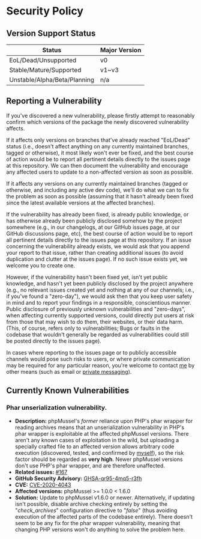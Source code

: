 # Security Policy

## Version Support Status

Status | Major Version
---|---
EoL/Dead/Unsupported | v0
Stable/Mature/Supported | v1~v3
Unstable/Alpha/Beta/Planning | n/a

## Reporting a Vulnerability

If you've discovered a new vulnerability, please firstly attempt to reasonably confirm which versions of the package the newly discovered vulnerability affects.

If it affects only versions on branches that've already reached "EoL/Dead" status (i.e., doesn't affect anything on any currently maintained branches, tagged or otherwise), it most likely won't ever be fixed, and the best course of action would be to report all pertinent details directly to the issues page at this repository. We can then document the vulnerability and encourage any affected users to update to a non-affected version as soon as possible.

If it affects any versions on any currently maintained branches (tagged or otherwise, and including any active dev code), we'll do what we can to fix the problem as soon as possible (assuming that it hasn't already been fixed since the latest available versions at the affected branches).

If the vulnerability has already been fixed, is already public knowledge, or has otherwise already been publicly disclosed somehow by the project somewhere (e.g., in our changelogs, at our GitHub issues page, at our GitHub discussions page, etc), the best course of action would be to report all pertinent details directly to the issues page at this repository. If an issue concerning the vulnerability already exists, we would ask that you append your report to that issue, rather than creating additional issues (to avoid duplication and clutter at the issues page). If no such issue exists yet, we welcome you to create one.

However, if the vulnerability hasn't been fixed yet, isn't yet public knowledge, and hasn't yet been publicly disclosed by the project anywhere (e.g., no relevant issues created yet and nothing at any of our channels; i.e., if you've found a "zero-day"), we would ask then that you keep user safety in mind and to report your findings in a responsible, conscientious manner. Public disclosure of previously unknown vulnerabilities and "zero-days", when affecting currently supported versions, could directly put users at risk from those that may wish to do them, their websites, or their data harm. (This, of course, refers only to vulnerabilities; Bugs or faults in the codebase that wouldn't generally be regarded as vulnerabilities could still be posted directly to the issues page).

In cases where reporting to the issues page or to publicly accessible channels would pose such risks to users, or where private communication may be required for any particular reason, you're welcome to contact [me](https://github.com/Maikuolan) by other means (such as email or [private messaging](https://www.facebook.com/caleb.mazalevskis)).

## Currently Known Vulnerabilities

### Phar unserialization vulnerability.
- **Description:** phpMussel's *former* reliance upon PHP's phar wrapper for reading archives means that an unserialization vulnerability in PHP's phar wrapper is exploitable at the affected phpMussel versions. There aren't any known cases of exploitation in the wild, but uploading a specially crafted file to an affected version allows arbitrary code execution (discovered, tested, and confirmed by [myself](https://github.com/Maikuolan)), so the risk factor should be regarded as __very high__. Newer phpMussel versions don't use PHP's phar wrapper, and are therefore unaffected.
- **Related issues:** [#167](https://github.com/phpMussel/phpMussel/issues/167)
- **GitHub Security Advisory:** [GHSA-qr95-4mq5-r3fh](https://github.com/phpMussel/phpMussel/security/advisories/GHSA-qr95-4mq5-r3fh)
- **CVE:** [CVE-2020-4043](https://cve.mitre.org/cgi-bin/cvename.cgi?name=CVE-2020-4043)
- **Affected versions:** phpMussel >= 1.0.0 < 1.6.0
- **Solution:** Update to phpMussel v1.6.0 or newer. Alternatively, if updating isn't possible, disable archive checking entirely by setting the "*check_archives*" configuration directive to "*false*" (thus avoiding execution of the affected parts of the codebase entirely). There doesn't seem to be any fix for the phar wrapper vulnerability, meaning that changing PHP versions won't do anything to solve the problem here.
